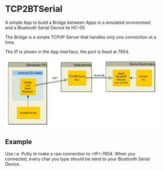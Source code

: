 # TCP2BTSerial
 
A simple App to build a Bridge between Apps in a emulated environment 
and a Bluetooth Serial Device lie HC-05

The Bridge is a simple TCP/IP Server that handles only one connection at a time.

The IP is shown in the App interface, the port is fixed at 7654.

![Overview](https://github.com/zebrajaeger/TCP2BTSerial/blob/master/doc/overview.png "Overview")

## Example

Use i.e. Putty to make a raw connection to &lt;IP&gt;:7654. When you connected, 
every char you type should be send to your Bluetooth Serial Device.